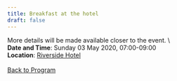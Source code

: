 ```yaml
---
title: Breakfast at the hotel
draft: false
---
```


More details will be made available closer to the event. \\
\
**Date and Time**: Sunday 03 May 2020, 07:00-09:00 \
**Location**: [Riverside Hotel](/venue)
\
\
[Back to Program](/program)
